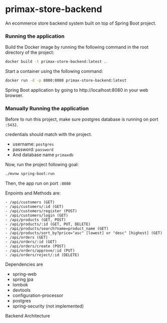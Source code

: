 # primax-store-backend

An ecommerce store backend system built on top of Spring Boot project.


### Running the application

Build the Docker image by running the following command in the root directory of the project:

```bash
docker build -t primax-store-backend:latest .
```

Start a container using the following command:

```bash
docker run -d -p 8080:8080 primax-store-backend:latest
```

Spring Boot application by going to http://localhost:8080 in your web browser.


### Manually Running the application

Before to run this project, make sure postgres database is running on port `:5432`.

credentials should match with the project.

- username: `postgres`
- password: `password`
- And database name `primaxdb`

Now, run the project following goal:

```bash
./mvnw spring-boot:run
```

Then, the app run on port `:8080`

Enpoints and Methods are:

```
- /api/customers (GET)
- /api/customers/:id (GET)
- /api/customers/register (POST)
- /api/customers/login (GET)
- /api/products (GET, POST)
- /api/products/:id (GET, PUT, DELETE)
- /api/products/search?name=product_name (GET)
- /api/products/sort_by?price="asc" [lowest] or "desc" [highest] (GET)
- /api/orders (GET)
- /api/orders/:id (GET)
- /api/orders/create (POST)
- /api/orders/approve/:id (PUT)
- /api/orders/reject/:id (DELETE)
```

Dependencies are

- spring-web
- spring jpa
- lombok
- devtools
- configuration-processor
- postgres
- spring-security (not implemented)

Backend Architecture
